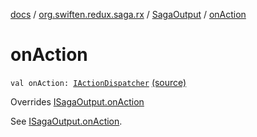 [docs](../../index.md) / [org.swiften.redux.saga.rx](../index.md) / [SagaOutput](index.md) / [onAction](./on-action.md)

# onAction

`val onAction: `[`IActionDispatcher`](../../org.swiften.redux.core/-i-action-dispatcher.md) [(source)](https://github.com/protoman92/KotlinRedux/tree/master/common/common-rx-saga/src/main/kotlin/org/swiften/redux/saga/rx/SagaOutput.kt#L44)

Overrides [ISagaOutput.onAction](../../org.swiften.redux.saga.common/-i-saga-output/on-action.md)

See [ISagaOutput.onAction](../../org.swiften.redux.saga.common/-i-saga-output/on-action.md).

